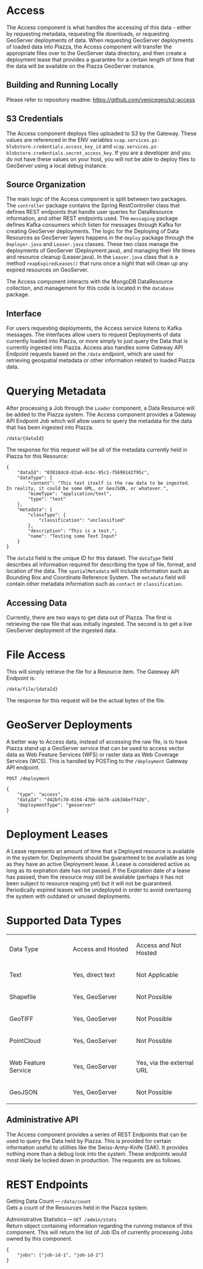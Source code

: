 # Access

The Access component is what handles the accessing of this data - either
by requesting metadata, requesting file downloads, or requesting
GeoServer deployments of data. When requesting GeoServer deployments of
loaded data into Piazza, the Access component will transfer the
appropriate files over to the GeoServer data directory, and then create
a deployment lease that provides a guarantee for a certain length of
time that the data will be available on the Piazza GeoServer instance.

## Building and Running Locally

Please refer to repository readme:
<https://github.com/venicegeo/pz-access>

## S3 Credentials

The Access component deploys files uploaded to S3 by the Gateway. These
values are referenced in the ENV variables
`vcap.services.pz-blobstore.credentials.access_key_id` and
`vcap.services.pz-blobstore.credentials.secret_access_key`. If you are a
developer and you do not have these values on your host, you will not be
able to deploy files to GeoServer using a local debug instance.

## Source Organization

The main logic of the Access component is split between two packages.
The `controller` package contains the Spring RestController class that
defines REST endpoints that handle user queries for DataResource
information, and other REST endpoints used. The `messaging` package
defines Kafka consumers which listen for messages through Kafka for
creating GeoServer deployments. The logic for the Deploying of Data
Resources as GeoServer layers happens in the `deploy` package through
the `Deployer.java` and `Leaser.java` classes. These two class manage
the deployments of GeoServer (Deployment.java), and managing their life
times and resource cleanup (Leaser.java). In the `Leaser.java` class
that is a method `reapExpiredLeases()` that runs once a night that will
clean up any expired resources on GeoServer.

The Access component interacts with the MongoDB DataResource collection,
and management for this code is located in the `database` package.

## Interface

For users requesting deployments, the Access service listens to Kafka
messages. The interfaces allow users to request Deployments of data
currently loaded into Piazza, or more simply to just query the Data that
is currently ingested into Piazza. Access also handles some Gateway API
Endpoint requests based on the `/data` endpoint, which are used for
retrieving geospatial metadata or other information related to loaded
Piazza data.

# Querying Metadata

After processing a Job through the `Loader` component, a Data Resource
will be added to the Piazza system. The Access component provides a
Gateway API Endpoint Job which will allow users to query the metadata
for the data that has been ingested into Piazza.

    /data/{dataId}

The response for this request will be all of the metadata currently held
in Piazza for this Resource:

    {
        "dataId": "03810dc8-82a8-4cbc-95c1-75699142f95c",
        "dataType": {
            "content": "This text itself is the raw data to be ingested. In reality, it could be some GML, or GeoJSON, or whatever.",
            "mimeType": "application/text",
            "type": "text"
        },
        "metadata": {
            "classType": {
                "classification": "unclassified"
            },
            "description": "This is a test.",
            "name": "Testing some Text Input"
        }
    }

The `dataId` field is the unique ID for this dataset. The `dataType`
field describes all information required for describing the type of
file, format, and location of the data. The `spatialMetadata` will
include information such as Bounding Box and Coordinate Reference
System. The `metadata` field will contain other metadata information
such as `contact` or `classification`.

## Accessing Data

Currently, there are two ways to get data out of Piazza. The first is
retrieving the raw file that was initially ingested. The second is to
get a live GeoServer deployment of the ingested data.

# File Access

This will simply retrieve the file for a Resource item. The Gateway API
Endpoint is:

    /data/file/{dataId}

The response for this request will be the actual bytes of the file.

# GeoServer Deployments

A better way to Access data, instead of accessing the raw file, is to
have Piazza stand up a GeoServer service that can be used to access
vector data as Web Feature Services (WFS) or raster data as Web Coverage
Services (WCS). This is handled by POSTing to the `/deployment` Gateway
API endpoint.

    POST /deployment

    {
        "type": "access",
        "dataId": "d42bfc70-0194-47bb-bb70-a16346eff42b",
        "deploymentType": "geoserver"
    }

# Deployment Leases

A Lease represents an amount of time that a Deployed resource is
available in the system for. Deployments should be guaranteed to be
available as long as they have an active Deployment lease. A Lease is
considered active as long as its expiration date has not passed. If the
Expiration date of a lease has passed, then the resource may still be
available (perhaps it has not been subject to resource reaping yet) but
it will not be guaranteed. Periodically expired leases will be
undeployed in order to avoid overtaxing the system with outdated or
unused deployments.

# Supported Data Types

<table>
<colgroup>
<col width="33%" />
<col width="33%" />
<col width="33%" />
</colgroup>
<tbody>
<tr class="odd">
<td><p>Data Type</p></td>
<td><p>Access and Hosted</p></td>
<td><p>Access and Not Hosted</p></td>
</tr>
<tr class="even">
<td><p>Text</p></td>
<td><p>Yes, direct text</p></td>
<td><p>Not Applicable</p></td>
</tr>
<tr class="odd">
<td><p>Shapefile</p></td>
<td><p>Yes, GeoServer</p></td>
<td><p>Not Possible</p></td>
</tr>
<tr class="even">
<td><p>GeoTIFF</p></td>
<td><p>Yes, GeoServer</p></td>
<td><p>Not Possible</p></td>
</tr>
<tr class="odd">
<td><p>PointCloud</p></td>
<td><p>Yes, GeoServer</p></td>
<td><p>Not Possible</p></td>
</tr>
<tr class="even">
<td><p>Web Feature Service</p></td>
<td><p>Yes, GeoServer</p></td>
<td><p>Yes, via the external URL</p></td>
</tr>
<tr class="odd">
<td><p>GeoJSON</p></td>
<td><p>Yes, GeoServer</p></td>
<td><p>Not Possible</p></td>
</tr>
</tbody>
</table>

## Administrative API

The Access component provides a series of REST Endpoints that can be
used to query the Data held by Piazza. This is provided for certain
information useful to utilities like the Swiss-Army-Knife (SAK). It
provides nothing more than a debug look into the system. These endpoints
would most likely be locked down in production. The requests are as
follows.

# REST Endpoints

Getting Data Count — `/data/count`  
Gets a count of the Resources held in the Piazza system.

Administrative Statistics — `GET /admin/stats`  
Return object containing information regarding the running instance of
this component. This will return the list of Job IDs of currently
processing Jobs owned by this component.

<!-- -->

    {
        "jobs": ["job-id-1", "job-id-2"]
    }
